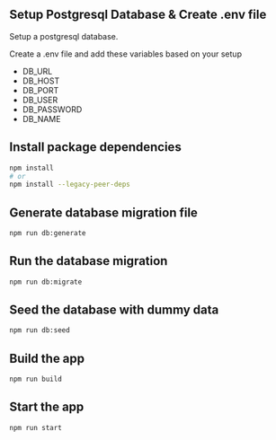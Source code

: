 ## Setup Postgresql Database & Create .env file

Setup a postgresql database.

Create a .env file and add these variables based on your setup

-  DB_URL
-  DB_HOST
-  DB_PORT
-  DB_USER
-  DB_PASSWORD
-  DB_NAME

## Install package dependencies

```bash
npm install
# or
npm install --legacy-peer-deps
```

## Generate database migration file

```bash
npm run db:generate
```

## Run the database migration

```bash
npm run db:migrate
```

## Seed the database with dummy data

```bash
npm run db:seed
```

## Build the app

```bash
npm run build
```

## Start the app

```bash
npm run start
```
